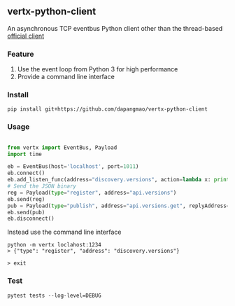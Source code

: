 vertx-python-client
---

An asynchronous TCP eventbus Python client other than the thread-based [official client](https://github.com/vert-x3/vertx-eventbus-bridge-clients/tree/master/python)


### Feature

1. Use the event loop from Python 3 for high performance
2. Provide a command line interface


### Install 


```
pip install git+https://github.com/dapangmao/vertx-python-client
```

### Usage 



```python

from vertx import EventBus, Payload
import time

eb = EventBus(host='localhost', port=1011)
eb.connect()
eb.add_listen_func(address="discovery.versions", action=lambda x: print(x))
# Send the JSON binary
reg = Payload(type="register", address="api.versions")
eb.send(reg)
pub = Payload(type="publish", address="api.versions.get", replyAddress="api.versions")
eb.send(pub)
eb.disconnect()
```

Instead use the command line interface

```
python -m vertx loclahost:1234
> {"type": "register", "address": "discovery.versions"}

> exit

```


### Test

``` 
pytest tests --log-level=DEBUG
```
